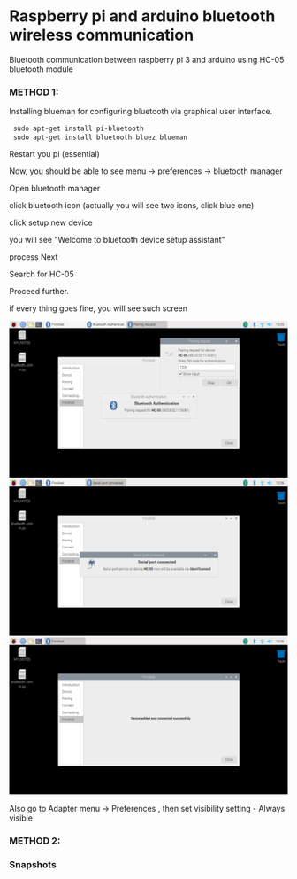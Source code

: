 # Raspberry pi and arduino bluetooth wireless communication
Bluetooth communication between raspberry pi 3 and arduino using HC-05 bluetooth module

### METHOD 1:

Installing blueman for configuring bluetooth via graphical user interface.

     sudo apt-get install pi-bluetooth
     sudo apt-get install bluetooth bluez blueman
     
Restart you pi (essential)

Now, you should be able to see menu -> preferences -> bluetooth manager

Open bluetooth manager 

click bluetooth icon (actually you will see two icons, click blue one)

click setup new device

you will see "Welcome to bluetooth device setup assistant"

process Next

Search for HC-05

Proceed further.

if every thing goes fine, you will see such screen

![alt text](https://raw.githubusercontent.com/cloud-github/raspberry-pi-arduino-bluetooth-wireless-communication/master/snapshots/2019-07-20-103556_1366x768_scrot.png)
![alt text](https://raw.githubusercontent.com/cloud-github/raspberry-pi-arduino-bluetooth-wireless-communication/master/snapshots/2019-07-20-103649_1366x768_scrot.png)
![alt text](https://raw.githubusercontent.com/cloud-github/raspberry-pi-arduino-bluetooth-wireless-communication/master/snapshots/2019-07-20-103659_1366x768_scrot.png)

Also go to Adapter menu -> Preferences , then set visibility setting - Always visible

### METHOD 2:



### Snapshots

